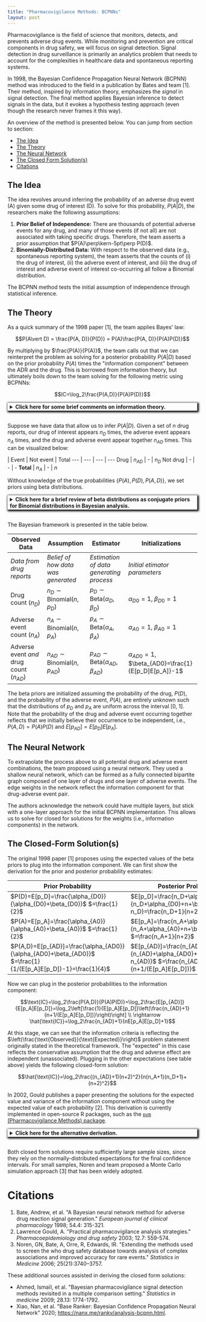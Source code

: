 ```yaml
---
title: "Pharmacovigilance Methods: BCPNNs"
layout: post
---
```


<!-- https://stackoverflow.com/a/46765337 -->
<script type="text/x-mathjax-config">
    MathJax.Hub.Config({
        tex2jax: {
            inlineMath: [['$','$']]
        }
    })
</script>
<script src="https://cdnjs.cloudflare.com/ajax/libs/mathjax/2.7.0/MathJax.js?config=TeX-AMS-MML_HTMLorMML" type="text/javascript"></script>

<style>
/* Hide the toggle checkbox */
details {
    box-shadow: 2px 2px 5px 2px black;
}

details > summary {
    font-weight: bold;
    align-items: left;
    vertical-align: middle;
    padding: 2px 6px;
    cursor: pointer;
}

details > p {
    padding: 2px 6px;
    margin: none;
}
</style>

Pharmacovigilance is the field of science that monitors, detects, and prevents adverse drug events. While monitoring and prevention are critical components in drug safety, we will focus on signal detection. Signal detection in drug surveillance is primarily an analytics problem that needs to account for the complexities in healthcare data and spontaneous reporting systems.

In 1998, the Bayesian Confidence Propagation Neural Network (BCPNN) method was introduced to the field in a publication by Bates and team [1]. Their method, inspired by information theory, emphasizes the *signal* in signal detection. The final method applies Bayesian inference to detect signals in the data, but it evokes a hypothesis testing approach (even though the research never frames it this way).

An overview of the method is presented below. You can jump from section to section:

- [The Idea](#the-idea)
- [The Theory](#the-theory)
- [The Neural Network](#the-neural-network)
- [The Closed Form Solution(s)](#the-closed-form-solutions)
- [Citations](#citations)

## The Idea

The idea revolves around inferring the probability of an adverse drug event (A) given some drug of interest (D). To solve for this probability, $P(A\vert D)$, the researchers make the following assumptions:

1. **Prior Belief of Independence:** There are thousands of potential adverse events for any drug, and many of those events (if not all) are not associated with taking specific drugs. Therefore, the team asserts a prior assumption that $P(A)\perp\kern-5pt\perp P(D)$.
2. **Binomially-Distributed Data:** With respect to the observed data (e.g., spontaneous reporting system), the team asserts that the counts of (i) the drug of interest, (ii) the adverse event of interest, and (iii) the drug of interest and adverse event of interest co-occurring all follow a Binomial distribution.

The BCPNN method tests the initial assumption of independence through statistical inference.

## The Theory

As a quick summary of the 1998 paper [1], the team applies Bayes' law:

$$P(A\vert D) = \frac{P(A, D)}{P(D)} = P(A)\frac{P(A, D)}{P(A)P(D)}$$

By multiplying by $\frac{P(A)}{P(A)}$, the team calls out that we can reinterpret the problem as solving for a posterior probability $P(A\vert D)$ based on the prior probability $P(A)$ times the "information component" between the ADR and the drug. This is borrowed from information theory, but ultimately boils down to the team solving for the following metric using BCPNNs:

$$IC=\log_2\frac{P(A,D)}{P(A)P(D)}$$

<details markdown="1">
<summary>Click here for some brief comments on information theory.</summary>
<br>
In information theory, the information component is derived from mutual information ($I$) which is defined as:

$$I(X, Y)=\Sigma_x\Sigma_yP(x,y)\log{\frac{P(x,y)}{P(x)P(y)}}$$

The fraction contained in the summation of the mutual information equation is known as the **information component**, and exists for all potential values $x, y$. We are only interested in when the adverse event of interest occurs (A) and when the drug is present (D). So we only consider one information component, which we define as:

$$IC = \log_2{\frac{P(A, D)}{P(A)P(D)}}$$

Note that if A and D are independent, then $P(A, D)=P(A)P(D)$ and we the information component would be 0. Therefore, we can restate the analysis as $\frac{\text{Observed}}{\text{Expected}}$, since our initial expectation is that this independence holds (Assumption #1).
</details>
<br>

Suppose we have data that allow us to infer $P(A\vert D)$. Given a set of $n$ drug reports, our drug of interest appears $n_D$ times, the adverse event appears $n_A$ times, and the drug and adverse event appear together $n_{AD}$ times. This can be visualized below:

 | Event | Not event | Total
--- | --- | --- | ---
Drug | $n_{AD}$ | - | $n_D$
Not drug | - | - | -
**Total** | $n_A$ | - | $n$

Without knowledge of the true probabilities $\{P(A), P(D), P(A,D)\}$, we set priors using beta distributions.

<details markdown="1">
<summary>Click here for a brief review of beta distributions as conjugate priors for Binomial distributions in Bayesian analysis.</summary>
<br>
*Information from [this educational video](https://www.youtube.com/watch?v=hKYvZF9wXkk).*

To gain some intuition into why the beta distribution is used here, we can consider a Bayesian formulation to approximate a distribution parameter $\theta$ for some data generating process that yields data $X\sim\text{Binomial}(n, \theta)$.

$$P(\theta\vert X)=\frac{P(X\vert\theta)P(\theta)}{P(X)}\propto P(X|\theta)P(\theta)$$

Assuming $\theta$ follows a beta distribution and $X$ follows a Binomial distribution, we know these probabilites:

$$\theta\sim\text{Beta}(\alpha=\alpha_0, \beta=\beta_0)=\frac{\theta^{\alpha_0-1}(1-\theta)^{\beta_0-1}}{B(\alpha_0, \beta_0)}\rightarrow P(\theta)\propto \theta^{\alpha_0-1}(1-\theta)^{\beta_0-1} \\
 \\
P(X=k\vert\theta)=\theta^k(1-\theta)^{n-k} \text{ for k-many successes in n trials}$$

Note the function $B$ in the beta distribution PDF is the beta function, which normalizes the output to constrain the interval from zero to one. We can think of this as a constant, which we ignore for now. Now we can substitute the solutions above into the original equation:

$$P(\theta\vert X)\propto \theta^{k+\alpha_0-1}(1-\theta)^{n+\beta_0-k-1}\rightarrow P(\theta\vert X)\sim \text{Beta}(\alpha=k+\alpha_0,\beta=n+\beta_0-k)$$

Therefore, using a beta prior yields consistent results, i.e., both the prior and posterior probabilites ($P(\theta), P(\theta\vert X)$) follow a beta distribution. The process above also depicts how to apply a likelihood ($P(X\vert\theta)$) to update our prior, which is a form of iterative Bayesian estimation. This is used in the analytic formulation of the BCPNN.

There are several properties of beta distributions used in the application of the BCPNN model. Assuming $X\sim\text{Beta}(\alpha, \beta)$:

$$E[X]=\frac{\alpha}{\alpha+\beta} \\
E[\ln{(X)}]=\psi(\alpha)-\psi(\alpha+\beta) \\
\text{Var}[X]=\frac{\alpha+\beta}{(\alpha+\beta)^2(\alpha+\beta+1)} \\
\text{Var}[\ln{(X)}]=\psi_1(\alpha)-\psi_1(\alpha+\beta)$$

Note that $\psi$ is the digamma function and $\psi_1$ is the trigamma function.
</details>
<br>

The Bayesian framework is presented in the table below.

Observed Data | Assumption | Estimator | Initializations
--- | --- | --- | ---
*Data from drug reports* | *Belief of how data was generated* | *Estimation of data generating process* | *Initial etimator parameters*
Drug count ($n_D$) | $n_D\sim\text{Binomial}(n,p_D)$ | $p_D\sim \text{Beta}(\alpha_D, \beta_D)$ | $\alpha_{D0}=1,$ $\beta_{D0}=1$
Adverse event count ($n_A$) | $n_A\sim\text{Binomial}(n,p_A)$ | $p_A\sim \text{Beta}(\alpha_A, \beta_A)$ | $\alpha_{A0}=1,$ $\beta_{A0}=1$
Adverse event *and* drug count ($n_{AD}$) | $n_{AD}\sim\text{Binomial}(n,p_{AD})$ | $p_{AD}\sim \text{Beta}(\alpha_{AD}, \beta_{AD})$ | $\alpha_{AD0}=1,$ $\beta_{AD0}=\frac{1}{E[p_D]E[p_A]}-1$

The beta priors are initialized assuming the probability of the drug, $P(D)$, and the probability of the adverse event, $P(A)$, are entirely unknown such that the distributions of $p_D$ and $p_A$ are uniform across the interval [0, 1]. Note that the probability of the drug and adverse event occurring together reflects that we initially believe their occurrence to be independent, i.e., $P(A, D)=P(A)P(D)$ and $E[p_{AD}]=E[p_D]E[p_A]$.

## The Neural Network

To extrapolate the process above to all potential drug and adverse event combinations, the team proposed using a neural network. They used a shallow neural network, which can be formed as a fully connected bipartite graph composed of one layer of drugs and one layer of adverse events. The edge weights in the network reflect the information component for that drug-adverse event pair.

The authors acknowledge the network could have multiple layers, but stick with a one-layer approach for the initial BCPNN implementation. This allows us to solve for closed for solutions for the weights (i.e., information components) in the network.

## The Closed-Form Solution(s)

The original 1998 paper [1] proposes using the expected values of the beta priors to plug into the information component. We can first show the derivation for the prior and posterior probability estimates:

Prior Probability | Posterior Probability
--- | ---
$P(D)=E[p_D]=\frac{\alpha_{D0}}{\alpha_{D0}+\beta_{D0}}$ $=\frac{1}{2}$ | $E[p_D]=\frac{n_D+\alpha_{D0}}{n_D+\alpha_{D0}+n+\beta_{D0}-n_D}=\frac{n_D+1}{n+2}$
$P(A)=E[p_A]=\frac{\alpha_{A0}}{\alpha_{A0}+\beta_{A0}}$ $=\frac{1}{2}$ | $E[p_A]=\frac{n_A+\alpha_{A0}}{n_A+\alpha_{A0}+n+\beta_{A0}-n_A}$ $=\frac{n_A+1}{n+2}$
$P(A,D)=E[p_{AD}]=\frac{\alpha_{AD0}}{\alpha_{AD0}+\beta_{AD0}}$ $=\frac{1}{1/(E[p_A]E[p_D])-1}=\frac{1}{4}$ | $E[p_{AD}]=\frac{n_{AD}+\alpha_{AD0}}{n_{AD}+\alpha_{AD0}+n+\beta_{AD0}-n_{AD}}$ $=\frac{n_{AD}+1}{n+1/(E[p_A]E[p_D])}$

Now we can plug in the posterior probabilities to the information component:

$$\text{IC}=\log_2\frac{P(A,D)}{P(A)P(D)}=\log_2\frac{E[p_{AD}]}{E[p_A]E[p_D]}=\log_2\left[\frac{1}{E[p_A]E[p_D]}\left(\frac{n_{AD}+1}{n+1/(E[p_A]E[p_D])}\right)\right] \\
\rightarrow \hat{\text{IC}}=\log_2\frac{n_{AD}+1}{nE[p_A]E[p_D]+1}$$

At this stage, we can see that the information criteria is reflecting the $\left(\frac{\text{Observed}}{\text{Expected}}\right)$ problem statement originally stated in the theoretical framework. The "expected" in this case reflects the conservative assumption that the drug and adverse effect are independent (unassociated). Plugging in the other expectations (see table above) yields the following closed-form solution:

$$\hat{\text{IC}}=\log_2\frac{(n_{AD}+1)(n+2)^2}{n(n_A+1)(n_D+1)+(n+2)^2}$$

In 2002, Gould publishes a paper presenting the solutions for the expected value and variance of the information component without using the expected value of each probability [2]. This derivation is currently implemented in open-source R packages, such as the [`pvm` (Pharmacovigilance Methods) package](https://rdrr.io/github/bips-hb/pvm/src/R/BCPNN.R).

<details markdown="1">
<summary>Click here for the alternative derivation.</summary>
<br>
Instead of setting $P(A)=E[p_A]$ (etc.), we can solve for the expected value of the information component using the random variables $p_A$ (etc.). Using the change of base formula and properties of expected value, we find:

$$E[\hat{\text{IC}}]=E\left[\log_2\left(\frac{p_{AD}}{p_Ap_D}\right)\right]=\frac{1}{\ln(2)}\left(E[\ln p_{AD}]-E[\ln p_A]-E[\ln p_D]\right)$$

Recall that for random variables $X\sim\text{Beta}(\alpha,\beta)\rightarrow E[\ln(X)]=\psi(\alpha)-\psi(\alpha+\beta)$, where $\psi$ is the [digamma function](https://handwiki.org/wiki/Digamma_function). Therefore, we have:

$$\frac{1}{\ln(2)}\left( E[\ln p_{AD}]-E[\ln p_A]-E[\ln p_D]\right) \\
=\frac{1}{\ln(2)}\left[\psi(\alpha_{AD})-\psi(\alpha_{AD}+\beta_{AD})-\psi(\alpha_A)+\psi(\alpha_A+\beta_A)-\psi(\alpha_D)+\psi(\alpha_D+\beta_D)\right]$$

We can plug in the posterior distribution parameters, which are summarized in the table below.

Posterior Alpha | Posterior Beta | Poster Alpha + Posterior Beta
--- | --- | ---
$\alpha_D=n_D+\alpha_{D0}=n_D+1$ | $\beta_D=n+\beta_{D0}-n_D$ $=n+1-n_D$ | $\alpha_D+\beta_D=n+2$
$\alpha_A=n_A+\alpha_{A0}=n_A+1$ | $\beta_A=n+\beta_{A0}-n_A$ $=n+1-n_A$ | $\alpha_A+\beta_A=n+2$
$\alpha_{AD}=n_{AD}+\alpha_{AD0}=n_{AD}+1$ | $\beta_{AD}=n+\beta_{AD0}-n_{AD}$ $=n+\frac{1}{E[p_A]E[p_D]}-1-n_{AD}$ | $\alpha_{AD}+\beta_{AD}$ $=n+\frac{(n+2)^2}{(n_A+1)(n_D+1)}$

This yields a final analytic solution:

$$E[\hat{\text{IC}}]=\frac{1}{\ln(2)}\left[\psi(\alpha_{AD})-\psi(\alpha_{AD}+\beta_{AD})-\psi(\alpha_A)+\psi(\alpha_A+\beta_A)-\psi(\alpha_D)+\psi(\alpha_D+\beta_D)\right] \\ =\frac{1}{\ln(2)}\left[\psi(n_{AD}+1)-\psi\left(n+\frac{(n+2)^2}{(n_A+1)(n_D+1)}\right)-\psi(n_A+1)+\psi(n+2)-\psi(n_D+1)+\psi(n+2)\right]$$

We can perform the same operations for the variance of $\hat{\text{IC}}$. Keep in mind that, assuming independence, $\text{Var}[aX-Y]=a^2\text{Var}[X]+(-1)^2\text{Var}[Y]=a^2\text{Var}[X]+\text{Var}[Y]$. Additionally, for any random variable $X\sim\text{Beta}(\alpha,\beta)\rightarrow\text{Var}[\ln(X)]=\psi_1(\alpha)-\psi_1(\alpha+\beta)$, where $\psi_1$ is the [trigamma function](https://handwiki.org/wiki/Trigamma_function).

$$\text{Var}[\hat{\text{IC}}]=\frac{1}{\ln(2)^2}\left[\psi_1(\alpha_{AD})-\psi_1(\alpha_{AD}+\beta_{AD})+\psi_1(\alpha_A)-\psi_1(\alpha_A+\beta_A)+\psi(\alpha_D)-\psi_1(\alpha_D+\beta_D)\right] \\ =\frac{1}{\ln(2)}\left[\psi_1(n_{AD}+1)-\psi_1\left(n+\frac{(n+2)^2}{(n_A+1)(n_D+1)}\right)+\psi_1(n_A+1)-\psi_1(n+2)+\psi_1(n_D+1)-\psi_1(n+2)\right]$$

<b>Note that this assumes independence</b>, since the covariance is assumed to be zero.
</details>
<br>

Both closed form solutions require sufficiently large sample sizes, since they rely on the normally-distributed expectations for the final confidence intervals. For small samples, Noren and team proposed a Monte Carlo simulation approach [3] that has been widely adopted.

# Citations

1. Bate, Andrew, et al. "A Bayesian neural network method for adverse drug reaction signal generation." *European journal of clinical pharmacology* 1998; 54.4: 315-321.
2. Lawrence Gould, A. "Practical pharmacovigilance analysis strategies." *Pharmacoepidemiology and drug safety* 2003; 12.7: 559-574.
3. Noren, GN, Bate, A, Orre, R, Edwards, IR. "Extending the methods used to screen the who drug safety database towards analysis of complex associations and improved accuracy for rare events." *Statistics in Medicine* 2006; 25(21):3740–3757.

These additional sources assisted in deriving the closed form solutions:

- Ahmed, Ismaïl, et al. "Bayesian pharmacovigilance signal detection methods revisited in a multiple comparison setting." *Statistics in medicine* 2009; 28.13: 1774-1792.
- Xiao, Nan, et al. "Base Ranker: Bayesian Confidence Propagation Neural Network" 2020; https://nanx.me/rankv/analysis-bcpnn.html.

